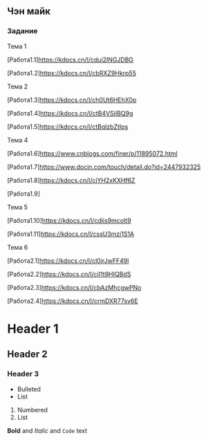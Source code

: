 ## Чэн майк


### Задание

Тема 1

[Работа1.1]https://kdocs.cn/l/cdui2INGJDBG

[Работа1.2]https://kdocs.cn/l/cbRXZ9Hkrp55

Тема 2

[Работа1.3]https://kdocs.cn/l/ch0Ut6HEhX0p

[Работа1.4]https://kdocs.cn/l/ctB4VSjIBQ9g

[Работа1.5]https://kdocs.cn/l/ctBqlzbZtIps

Тема 4

[Работа1.6]https://www.cnblogs.com/finer/p/11895072.html

[Работа1.7]https://www.docin.com/touch/detail.do?id=2447932325

[Работа1.8]https://kdocs.cn/l/cjYH2xKXHf6Z

[Работа1.9]

Тема 5

[Работа1.10]https://kdocs.cn/l/cdiis9mcolt9

[Работа1.11]https://kdocs.cn/l/cssU3mzj1S1A

Тема 6 

[Работа2.1]https://kdocs.cn/l/cl0jrJwFF49l

[Работа2.2]https://kdocs.cn/l/ciI1t9HIQBdS

[Работа2.3]https://kdocs.cn/l/cbAzMhcgwPNo

[Работа2.4]https://kdocs.cn/l/crmDXR77sv6E

# Header 1
## Header 2
### Header 3

- Bulleted
- List

1. Numbered
2. List

**Bold** and _Italic_ and `Code` text


```


